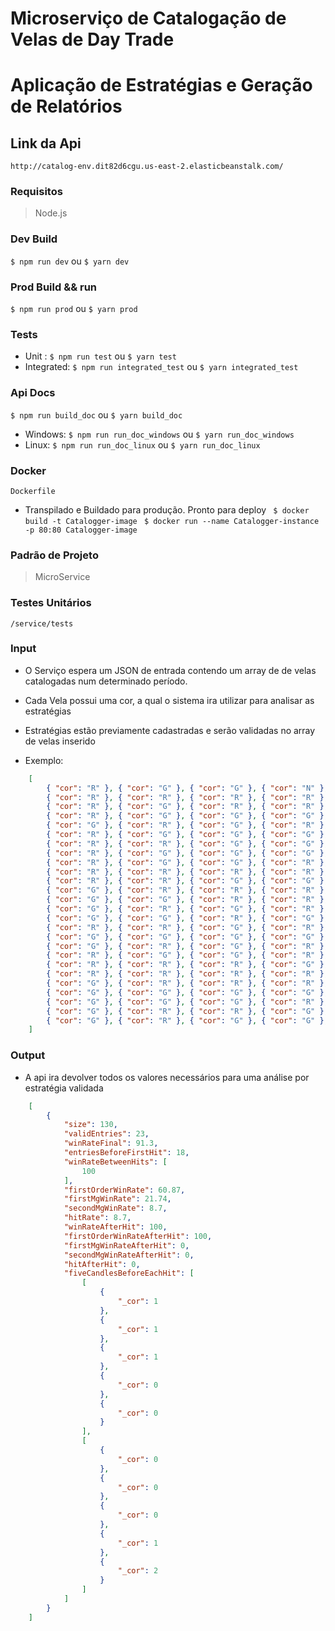 # Microserviço de Catalogação de Velas de Day Trade
# Aplicação de Estratégias e Geração de Relatórios 



## Link da Api 
` http://catalog-env.dit82d6cgu.us-east-2.elasticbeanstalk.com/ `

### Requisitos

> Node.js

### Dev Build 
`$ npm run dev` ou 
`$ yarn dev`


### Prod Build && run

`$ npm run prod` ou 
`$ yarn prod`

### Tests 
- Unit : `$ npm run test` ou  `$ yarn test`
- Integrated: `$ npm run integrated_test` ou  `$ yarn integrated_test`

### Api Docs 
`$ npm run build_doc` ou 
`$ yarn build_doc`

- Windows: ``$ npm run run_doc_windows`` ou ``$ yarn run_doc_windows``
- Linux: ``$ npm run run_doc_linux`` ou ``$ yarn run_doc_linux``

### Docker 

`Dockerfile` 
- Transpilado e Buildado para produção. Pronto para deploy
` $ docker build -t Catalogger-image`
` $ docker run --name Catalogger-instance -p 80:80 Catalogger-image`


### Padrão de Projeto 

>  MicroService 

### Testes Unitários 

``` /service/tests  ```


### Input 

- O Serviço espera um JSON de entrada contendo um array de de velas catalogadas num determinado período. 
- Cada Vela possui uma cor, a qual o sistema ira utilizar para analisar as estratégias 
- Estratégias estão previamente cadastradas e serão validadas no array de velas inserido

- Exemplo: 
```json
    [
        { "cor": "R" }, { "cor": "G" }, { "cor": "G" }, { "cor": "N" }, { "cor": "G" },
        { "cor": "R" }, { "cor": "R" }, { "cor": "R" }, { "cor": "R" }, { "cor": "R" },
        { "cor": "R" }, { "cor": "G" }, { "cor": "R" }, { "cor": "R" }, { "cor": "R" },
        { "cor": "R" }, { "cor": "G" }, { "cor": "G" }, { "cor": "G" }, { "cor": "R" },
        { "cor": "G" }, { "cor": "R" }, { "cor": "G" }, { "cor": "R" }, { "cor": "G" },
        { "cor": "R" }, { "cor": "G" }, { "cor": "G" }, { "cor": "G" }, { "cor": "R" },
        { "cor": "R" }, { "cor": "R" }, { "cor": "G" }, { "cor": "G" }, { "cor": "G" },
        { "cor": "R" }, { "cor": "G" }, { "cor": "G" }, { "cor": "G" }, { "cor": "R" },
        { "cor": "R" }, { "cor": "G" }, { "cor": "G" }, { "cor": "R" }, { "cor": "G" },
        { "cor": "R" }, { "cor": "R" }, { "cor": "R" }, { "cor": "R" }, { "cor": "G" },
        { "cor": "R" }, { "cor": "R" }, { "cor": "G" }, { "cor": "G" }, { "cor": "N" },
        { "cor": "G" }, { "cor": "R" }, { "cor": "R" }, { "cor": "R" }, { "cor": "G" },
        { "cor": "G" }, { "cor": "G" }, { "cor": "R" }, { "cor": "R" }, { "cor": "R" },
        { "cor": "G" }, { "cor": "R" }, { "cor": "G" }, { "cor": "R" }, { "cor": "R" },
        { "cor": "G" }, { "cor": "G" }, { "cor": "R" }, { "cor": "G" }, { "cor": "R" },
        { "cor": "R" }, { "cor": "R" }, { "cor": "G" }, { "cor": "R" }, { "cor": "R" },
        { "cor": "G" }, { "cor": "G" }, { "cor": "G" }, { "cor": "G" }, { "cor": "G" },
        { "cor": "G" }, { "cor": "R" }, { "cor": "G" }, { "cor": "R" }, { "cor": "G" },
        { "cor": "R" }, { "cor": "G" }, { "cor": "G" }, { "cor": "R" }, { "cor": "R" },
        { "cor": "R" }, { "cor": "R" }, { "cor": "R" }, { "cor": "G" }, { "cor": "G" },
        { "cor": "R" }, { "cor": "R" }, { "cor": "R" }, { "cor": "R" }, { "cor": "R" },
        { "cor": "G" }, { "cor": "R" }, { "cor": "R" }, { "cor": "R" }, { "cor": "R" },
        { "cor": "G" }, { "cor": "G" }, { "cor": "G" }, { "cor": "G" }, { "cor": "G" },
        { "cor": "G" }, { "cor": "G" }, { "cor": "G" }, { "cor": "R" }, { "cor": "N" },
        { "cor": "G" }, { "cor": "R" }, { "cor": "R" }, { "cor": "G" }, { "cor": "R" },
        { "cor": "G" }, { "cor": "R" }, { "cor": "G" }, { "cor": "G" }, { "cor": "G" }
    ]
```
### Output 

- A api ira devolver todos os valores necessários para uma análise por estratégia validada

```json 
    [
        {
            "size": 130,
            "validEntries": 23,
            "winRateFinal": 91.3,
            "entriesBeforeFirstHit": 18,
            "winRateBetweenHits": [
                100
            ],
            "firstOrderWinRate": 60.87,
            "firstMgWinRate": 21.74,
            "secondMgWinRate": 8.7,
            "hitRate": 8.7,
            "winRateAfterHit": 100,
            "firstOrderWinRateAfterHit": 100,
            "firstMgWinRateAfterHit": 0,
            "secondMgWinRateAfterHit": 0,
            "hitAfterHit": 0,
            "fiveCandlesBeforeEachHit": [
                [
                    {
                        "_cor": 1
                    },
                    {
                        "_cor": 1
                    },
                    {
                        "_cor": 1
                    },
                    {
                        "_cor": 0
                    },
                    {
                        "_cor": 0
                    }
                ],
                [
                    {
                        "_cor": 0
                    },
                    {
                        "_cor": 0
                    },
                    {
                        "_cor": 0
                    },
                    {
                        "_cor": 1
                    },
                    {
                        "_cor": 2
                    }
                ]
            ]
        }
    ]
```




